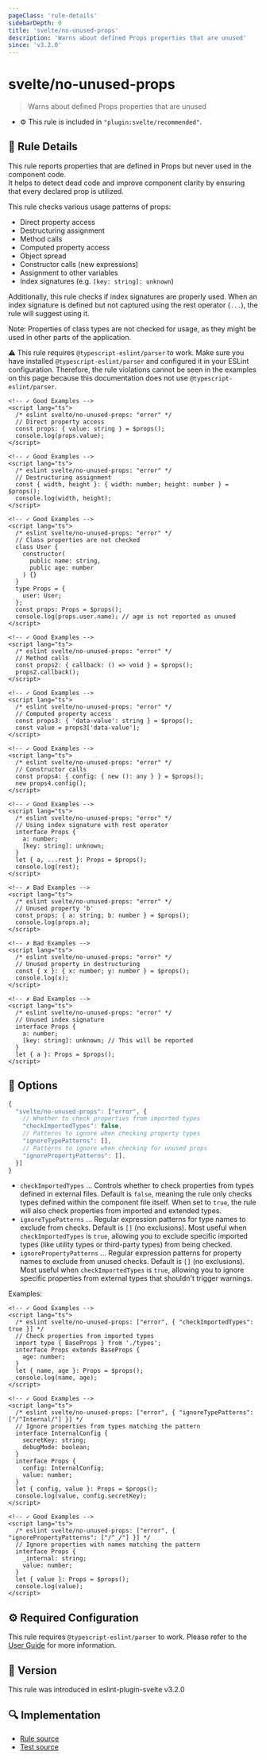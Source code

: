 ```yaml
---
pageClass: 'rule-details'
sidebarDepth: 0
title: 'svelte/no-unused-props'
description: 'Warns about defined Props properties that are unused'
since: 'v3.2.0'
---
```


# svelte/no-unused-props

> Warns about defined Props properties that are unused

- :gear: This rule is included in `"plugin:svelte/recommended"`.

## :book: Rule Details

This rule reports properties that are defined in Props but never used in the component code.  
It helps to detect dead code and improve component clarity by ensuring that every declared prop is utilized.

This rule checks various usage patterns of props:

- Direct property access
- Destructuring assignment
- Method calls
- Computed property access
- Object spread
- Constructor calls (new expressions)
- Assignment to other variables
- Index signatures (e.g. `[key: string]: unknown`)

Additionally, this rule checks if index signatures are properly used. When an index signature is defined but not captured using the rest operator (`...`), the rule will suggest using it.

Note: Properties of class types are not checked for usage, as they might be used in other parts of the application.

:warning: This rule requires `@typescript-eslint/parser` to work. Make sure you have installed `@typescript-eslint/parser` and configured it in your ESLint configuration. Therefore, the rule violations cannot be seen in the examples on this page because this documentation does not use `@typescript-eslint/parser`.

<!--eslint-skip-->

```svelte
<!-- ✓ Good Examples -->
<script lang="ts">
  /* eslint svelte/no-unused-props: "error" */
  // Direct property access
  const props: { value: string } = $props();
  console.log(props.value);
</script>
```

```svelte
<!-- ✓ Good Examples -->
<script lang="ts">
  /* eslint svelte/no-unused-props: "error" */
  // Destructuring assignment
  const { width, height }: { width: number; height: number } = $props();
  console.log(width, height);
</script>
```

```svelte
<!-- ✓ Good Examples -->
<script lang="ts">
  /* eslint svelte/no-unused-props: "error" */
  // Class properties are not checked
  class User {
    constructor(
      public name: string,
      public age: number
    ) {}
  }
  type Props = {
    user: User;
  };
  const props: Props = $props();
  console.log(props.user.name); // age is not reported as unused
</script>
```

```svelte
<!-- ✓ Good Examples -->
<script lang="ts">
  /* eslint svelte/no-unused-props: "error" */
  // Method calls
  const props2: { callback: () => void } = $props();
  props2.callback();
</script>
```

```svelte
<!-- ✓ Good Examples -->
<script lang="ts">
  /* eslint svelte/no-unused-props: "error" */
  // Computed property access
  const props3: { 'data-value': string } = $props();
  const value = props3['data-value'];
</script>
```

```svelte
<!-- ✓ Good Examples -->
<script lang="ts">
  /* eslint svelte/no-unused-props: "error" */
  // Constructor calls
  const props4: { config: { new (): any } } = $props();
  new props4.config();
</script>
```

```svelte
<!-- ✓ Good Examples -->
<script lang="ts">
  /* eslint svelte/no-unused-props: "error" */
  // Using index signature with rest operator
  interface Props {
    a: number;
    [key: string]: unknown;
  }
  let { a, ...rest }: Props = $props();
  console.log(rest);
</script>
```

```svelte
<!-- ✗ Bad Examples -->
<script lang="ts">
  /* eslint svelte/no-unused-props: "error" */
  // Unused property 'b'
  const props: { a: string; b: number } = $props();
  console.log(props.a);
</script>
```

```svelte
<!-- ✗ Bad Examples -->
<script lang="ts">
  /* eslint svelte/no-unused-props: "error" */
  // Unused property in destructuring
  const { x }: { x: number; y: number } = $props();
  console.log(x);
</script>
```

```svelte
<!-- ✗ Bad Examples -->
<script lang="ts">
  /* eslint svelte/no-unused-props: "error" */
  // Unused index signature
  interface Props {
    a: number;
    [key: string]: unknown; // This will be reported
  }
  let { a }: Props = $props();
</script>
```

## :wrench: Options

```js
{
  "svelte/no-unused-props": ["error", {
    // Whether to check properties from imported types
    "checkImportedTypes": false,
    // Patterns to ignore when checking property types
    "ignoreTypePatterns": [],
    // Patterns to ignore when checking for unused props
    "ignorePropertyPatterns": [],
  }]
}
```

- `checkImportedTypes` ... Controls whether to check properties from types defined in external files. Default is `false`, meaning the rule only checks types defined within the component file itself. When set to `true`, the rule will also check properties from imported and extended types.
- `ignoreTypePatterns` ... Regular expression patterns for type names to exclude from checks. Default is `[]` (no exclusions). Most useful when `checkImportedTypes` is `true`, allowing you to exclude specific imported types (like utility types or third-party types) from being checked.
- `ignorePropertyPatterns` ... Regular expression patterns for property names to exclude from unused checks. Default is `[]` (no exclusions). Most useful when `checkImportedTypes` is `true`, allowing you to ignore specific properties from external types that shouldn't trigger warnings.

Examples:

```svelte
<!-- ✓ Good Examples -->
<script lang="ts">
  /* eslint svelte/no-unused-props: ["error", { "checkImportedTypes": true }] */
  // Check properties from imported types
  import type { BaseProps } from './types';
  interface Props extends BaseProps {
    age: number;
  }
  let { name, age }: Props = $props();
  console.log(name, age);
</script>
```

```svelte
<!-- ✓ Good Examples -->
<script lang="ts">
  /* eslint svelte/no-unused-props: ["error", { "ignoreTypePatterns": ["/^Internal/"] }] */
  // Ignore properties from types matching the pattern
  interface InternalConfig {
    secretKey: string;
    debugMode: boolean;
  }
  interface Props {
    config: InternalConfig;
    value: number;
  }
  let { config, value }: Props = $props();
  console.log(value, config.secretKey);
</script>
```

```svelte
<!-- ✓ Good Examples -->
<script lang="ts">
  /* eslint svelte/no-unused-props: ["error", { "ignorePropertyPatterns": ["/^_/"] }] */
  // Ignore properties with names matching the pattern
  interface Props {
    _internal: string;
    value: number;
  }
  let { value }: Props = $props();
  console.log(value);
</script>
```

## :gear: Required Configuration

This rule requires `@typescript-eslint/parser` to work. Please refer to the [User Guide](../user-guide.md) for more information.

## :rocket: Version

This rule was introduced in eslint-plugin-svelte v3.2.0

## :mag: Implementation

- [Rule source](https://github.com/sveltejs/eslint-plugin-svelte/blob/main/packages/eslint-plugin-svelte/src/rules/no-unused-props.ts)
- [Test source](https://github.com/sveltejs/eslint-plugin-svelte/blob/main/packages/eslint-plugin-svelte/tests/src/rules/no-unused-props.ts)
